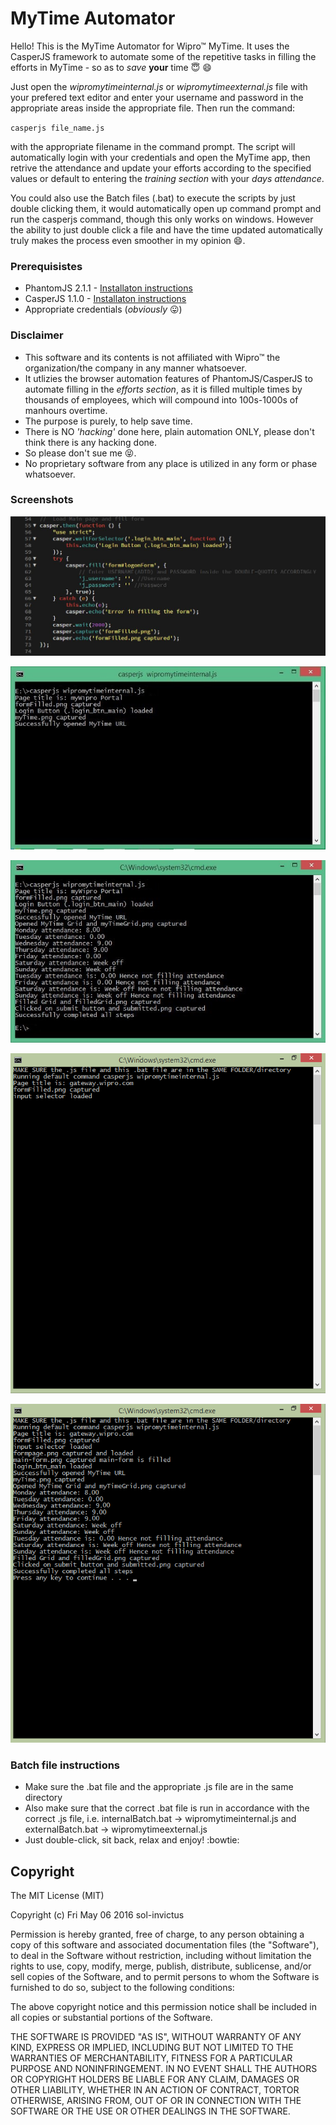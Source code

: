 # MyTime Automator

Hello! This is the MyTime Automator for Wipro™ MyTime. It uses the CasperJS framework to automate some of the repetitive tasks in filling the efforts in MyTime - so as to _save_ **your** time :innocent: :smile:

Just open  the _wipromytimeinternal.js_ or _wipromytimeexternal.js_ file with your prefered text editor and enter your username and password in the appropriate areas inside the appropriate file. Then run the command:

`casperjs file_name.js` 

with the appropriate filename in the command prompt. The script will automatically login with your credentials and open the MyTime app, then retrive the attendance and update your efforts according to the specified values or default to entering the _training section_ with your _days attendance_.

You could also use the Batch files (.bat) to execute the scripts by just double clicking them, it would automatically open up command prompt and run the casperjs command, though this only works on windows. However the ability to just double click a file and have the time updated automatically truly makes the process even smoother in my opinion :smile:.

### Prerequisistes

* PhantomJS 2.1.1 - [Installaton instructions](http://phantomjs.org/download.html)
* CasperJS 1.1.0 - [Installaton instructions](docs.casperjs.org/en/latest/installation.html)
* Appropriate credentials (_obviously_ :stuck_out_tongue:)

### Disclaimer

* This software and its contents is not affiliated with Wipro™ the organization/the company in any manner whatsoever.
* It utlizies the browser automation features of PhantomJS/CasperJS to automate filling in the _efforts section_, as it is filled multiple times by thousands of employees, which will compound into 100s-1000s of manhours overtime.
* The purpose is purely, to help save time.
* There is NO _'hacking'_ done here, plain automation ONLY, please don't think there is any hacking done.
* So please don't sue me :stuck_out_tongue_closed_eyes:.
* No proprietary software from any place is utilized in any form or phase whatsoever.

### Screenshots

![Enter credentials](./screenshots/enterCredentials.JPG?raw=true "Enter credentials")

![running command showing "opened MyTime" message](./screenshots/openedMyTime.JPG?raw=true "showing 'opened mytime' message")

![Final result displaying fetched attendance](./screenshots/finalResult.JPG?raw=true "Completed process")

![Batch file running](./screenshots/batchFileRunning.png?raw=true "Batch file")

![Batch file completed](./screenshots/batchFileComplete.png?raw=true "Batch file complete")

### Batch file instructions
* Make sure the .bat file and the appropriate .js file are in the same directory
* Also make sure that the correct .bat file is run in accordance with the correct .js file, i.e. internalBatch.bat -> wipromytimeinternal.js and externalBatch.bat -> wipromytimeexternal.js
* Just double-click, sit back, relax and enjoy! :bowtie:

## Copyright
The MIT License (MIT)

Copyright (c) Fri May 06 2016 sol-invictus 

Permission is hereby granted, free of charge, to any person obtaining a copy of
this software and associated documentation files (the "Software"), to deal in
the Software without restriction, including without limitation the rights to
use, copy, modify, merge, publish, distribute, sublicense, and/or sell copies of
the Software, and to permit persons to whom the Software is furnished to do so,
subject to the following conditions:

The above copyright notice and this permission notice shall be included in all
copies or substantial portions of the Software.

THE SOFTWARE IS PROVIDED "AS IS", WITHOUT WARRANTY OF ANY KIND, EXPRESS OR IMPLIED, INCLUDING BUT NOT LIMITED TO THE WARRANTIES OF MERCHANTABILITY, FITNESS FOR A PARTICULAR PURPOSE AND NONINFRINGEMENT. IN NO EVENT SHALL THE AUTHORS OR COPYRIGHT HOLDERS BE LIABLE FOR ANY CLAIM, DAMAGES OR OTHER LIABILITY, WHETHER IN AN ACTION OF CONTRACT, TORTOR OTHERWISE, ARISING FROM, OUT OF OR IN CONNECTION WITH THE SOFTWARE OR THE USE OR OTHER DEALINGS IN THE SOFTWARE.